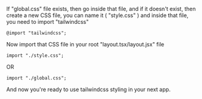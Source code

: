 If "global.css" file exists, then go inside that file, and if it doesn't exist, then create a new CSS file, you can name it ( "style.css" ) and inside that file, you need to import "tailwindcss"

```
@import "tailwindcss";
```

Now import that CSS file in your root "layout.tsx/layout.jsx" file

```
import "./style.css";
```

OR

```
import "./global.css";
```

And now you're ready to use tailwindcss styling in your next app.
